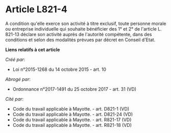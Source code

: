 # Article L821-4

A condition qu'elle exerce son activité à titre exclusif, toute personne morale ou entreprise individuelle qui souhaite
bénéficier des 1° et 2° de l'article L. 821-13 déclare son activité auprès de l'autorité compétente, dans des conditions et
selon des modalités prévues par décret en Conseil d'Etat.

**Liens relatifs à cet article**

_Créé par_:

  - Loi n°2015-1268 du 14 octobre 2015 - art. 10

_Abrogé par_:

  - Ordonnance n°2017-1491 du 25 octobre 2017 - art. 31 (VD)

_Cité par_:

  - Code du travail applicable à Mayotte. - art. D821-1 (VD)
  - Code du travail applicable à Mayotte. - art. D821-24 (VD)
  - Code du travail applicable à Mayotte. - art. R821-17 (VD)
  - Code du travail applicable à Mayotte. - art. R821-18 (VD)
